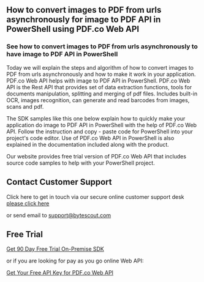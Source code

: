 ## How to convert images to PDF from urls asynchronously for image to PDF API in PowerShell using PDF.co Web API

### See how to convert images to PDF from urls asynchronously to have image to PDF API in PowerShell

Today we will explain the steps and algorithm of how to convert images to PDF from urls asynchronously and how to make it work in your application. PDF.co Web API helps with image to PDF API in PowerShell. PDF.co Web API is the Rest API that provides set of data extraction functions, tools for documents manipulation, splitting and merging of pdf files. Includes built-in OCR, images recognition, can generate and read barcodes from images, scans and pdf.

The SDK samples like this one below explain how to quickly make your application do image to PDF API in PowerShell with the help of PDF.co Web API. Follow the instruction and copy - paste code for PowerShell into your project's code editor. Use of PDF.co Web API in PowerShell is also explained in the documentation included along with the product.

Our website provides free trial version of PDF.co Web API that includes source code samples to help with your PowerShell project.

## Contact Customer Support

Click here to get in touch via our secure online customer support desk [please click here](https://bytescout.zendesk.com/hc/en-us/requests/new?subject=PDF.co%20Web%20API%20Question)

or send email to [support@bytescout.com](mailto:support@bytescout.com?subject=PDF.co%20Web%20API%20Question) 

## Free Trial

[Get 90 Day Free Trial On-Premise SDK](https://bytescout.com/download/web-installer?utm_source=github-readme)

or if you are looking for pay as you go online Web API:

[Get Your Free API Key for PDF.co Web API](https://pdf.co/documentation/api?utm_source=github-readme)